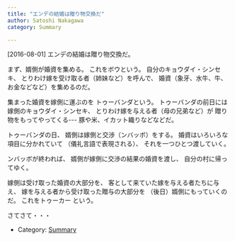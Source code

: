 ```yaml
---
title: "エンデの結婚は贈り物交換だ"
author: Satoshi Nakagawa
category: Summary

---
```


[2016-08-01]  エンデの結婚は贈り物交換だ。

 まず、婿側が婚資を集める。
これをボウという。
自分のキョウダイ・シンセキ、
とりわけ嫁を受け取る者（姉妹など）を呼んで、
婚資（象牙、水牛、牛、お金などなど）を集めるのだ。

 集まった婚資を嫁側に運ぶのを
トゥーバンダという。
トゥーバンダの前日には
嫁側のキョウダイ・シンセキ、
とりわけ嫁を与える者（母の兄弟など）が
贈り物をもってやってくる---
豚や米、イカット織りなどなどだ。

 トゥーバンダの日、
婿側は嫁側と交渉（ンバッボ）をする。
婚資はいろいろな項目に分かれていて
（儀礼言語で表現される）、
それを一つひとつ渡していく。

 ンバッボが終われば、
婿側が嫁側に交渉の結果の婚資を渡し、
自分の村に帰ってゆく。

 嫁側は受け取った婚資の大部分を、
客として来ていた嫁を与える者たちに与え、
嫁を与える者から受け取った贈与の大部分を
（後日）婿側にもっていくのだ。
これをトゥーカー という。

 さてさて・・・

- Category: [Summary](/categories.html#Summary)

